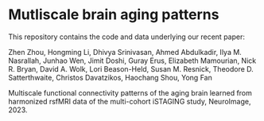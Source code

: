 # Mutliscale brain aging patterns
 
This repository contains the code and data underlying our recent paper:

Zhen Zhou, Hongming Li, Dhivya Srinivasan, Ahmed Abdulkadir, Ilya M. Nasrallah, Junhao Wen, Jimit Doshi, Guray Erus, Elizabeth Mamourian, Nick R. Bryan, David A. Wolk, Lori Beason-Held, Susan M. Resnick, Theodore D. Satterthwaite, Christos Davatzikos, Haochang Shou, Yong Fan

Multiscale functional connectivity patterns of the aging brain learned from harmonized rsfMRI data of the multi-cohort iSTAGING study, NeuroImage, 2023.